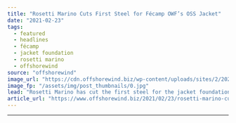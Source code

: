 ```yaml
---
title: "Rosetti Marino Cuts First Steel for Fécamp OWF’s OSS Jacket"
date: "2021-02-23"
tags: 
  - featured
  - headlines
  - fécamp
  - jacket foundation
  - rosetti marino
  - offshorewind
source: "offshorewind"
image_url: "https://cdn.offshorewind.biz/wp-content/uploads/sites/2/2021/02/23133002/Fecamp-OSS_Rosetti-Marino.jpg"
image_fp: "/assets/img/post_thumbnails/0.jpg"
lead: "Rosetti Marino has cut the first steel for the jacket foundation that will support"
article_url: "https://www.offshorewind.biz/2021/02/23/rosetti-marino-cuts-first-steel-for-fecamp-owfs-oss-jacket/"
---
```


---
